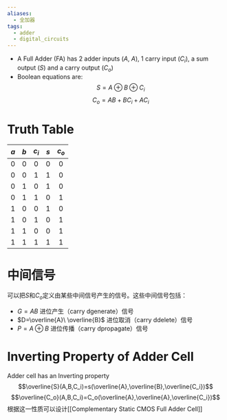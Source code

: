 ```yaml
---
aliases:
  - 全加器
tags:
  - adder
  - digital_circuits
---
```


- A Full Adder (FA) has 2 adder inputs ($A$, $A$), 1 carry input ($C_i$), a sum output ($S$) and a carry output ($C_o$)
- Boolean equations are:$$S=A\oplus B \oplus C_i$$ $$C_o=AB+BC_i+AC_i$$

# Truth Table

| $a$ | $b$  | $c_i$ | $s$  | $c_o$ |
| :-: | :-: | :---: | :-: | :---: |
|  0  |  0  |   0   |  0  |   0   |
|  0  |  0  |   1   |  1  |   0   |
|  0  |  1  |   0   |  1  |   0   |
|  0  |  1  |   1   |  0  |   1   |
|  1  |  0  |   0   |  1  |   0   |
|  1  |  0  |   1   |  0  |   1   |
|  1  |  1  |   0   |  0  |   1   |
|  1  |  1  |   1   |  1  |   1   |

# 中间信号

可以把$S$和$C_o$定义由某些中间信号产生的信号。这些中间信号包括：
- $G=AB$ 进位产生（carry dgenerate）信号
- $D=\overline{A}\ \overline{B}$ 进位取消（carry ddelete）信号
- $P=A\oplus B$ 进位传播（carry dpropagate）信号

# Inverting Property of Adder Cell

Adder cell has an Inverting property
$$\overline{S}(A,B,C_i)=s(\overline{A},\overline{B},\overline{C_i})$$
$$\overline{C_o}(A,B,C_i)=C_o(\overline{A},\overline{A},\overline{C_i})$$
根据这一性质可以设计[[Complementary Static CMOS Full Adder Cell]]